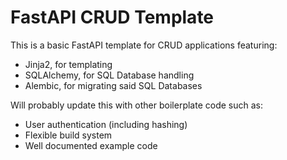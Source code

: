 # FastAPI CRUD Template
This is a basic FastAPI template for CRUD applications featuring:
- Jinja2, for templating
- SQLAlchemy, for SQL Database handling
- Alembic, for migrating said SQL Databases

Will probably update this with other boilerplate code such as:
- User authentication (including hashing)
- Flexible build system
- Well documented example code